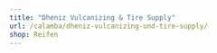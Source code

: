 ```yaml
---
title: "Dheniz Vulcanizing & Tire Supply"
url: /calamba/dheniz-vulcanizing-und-tire-supply/
shop: Reifen
---
```


